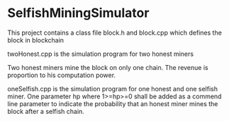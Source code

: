 # SelfishMiningSimulator

This project contains a class file block.h and block.cpp which defines the block in blockchain

twoHonest.cpp is the simulation program for two honest miners

Two honest miners mine the block on only one chain. The revenue is proportion to his computation power.


oneSelfish.cpp is the simulation program for one honest and one selfish miner. One parameter hp where 1>=hp>=0 shall be added as a commend line parameter to indicate the probability that an honest miner mines the block after a selfish chain. 

